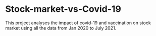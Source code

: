 # Stock-market-vs-Covid-19
This project analyses the impact of covid-19 and vaccination
on stock market using all the data from Jan 2020 to July 2021.
